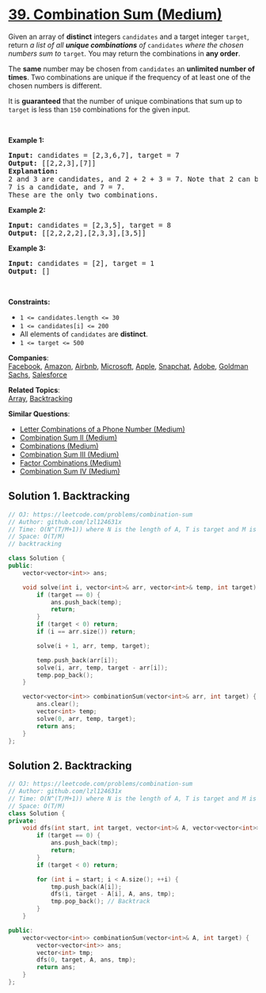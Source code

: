 # [39. Combination Sum (Medium)](https://leetcode.com/problems/combination-sum/)

<p>Given an array of <strong>distinct</strong> integers <code>candidates</code> and a target integer <code>target</code>, return <em>a list of all <strong>unique combinations</strong> of </em><code>candidates</code><em> where the chosen numbers sum to </em><code>target</code><em>.</em> You may return the combinations in <strong>any order</strong>.</p>

<p>The <strong>same</strong> number may be chosen from <code>candidates</code> an <strong>unlimited number of times</strong>. Two combinations are unique if the frequency of at least one of the chosen numbers is different.</p>

<p>It is <strong>guaranteed</strong> that the number of unique combinations that sum up to <code>target</code> is less than <code>150</code> combinations for the given input.</p>

<p>&nbsp;</p>
<p><strong>Example 1:</strong></p>

<pre><strong>Input:</strong> candidates = [2,3,6,7], target = 7
<strong>Output:</strong> [[2,2,3],[7]]
<strong>Explanation:</strong>
2 and 3 are candidates, and 2 + 2 + 3 = 7. Note that 2 can be used multiple times.
7 is a candidate, and 7 = 7.
These are the only two combinations.
</pre>

<p><strong>Example 2:</strong></p>

<pre><strong>Input:</strong> candidates = [2,3,5], target = 8
<strong>Output:</strong> [[2,2,2,2],[2,3,3],[3,5]]
</pre>

<p><strong>Example 3:</strong></p>

<pre><strong>Input:</strong> candidates = [2], target = 1
<strong>Output:</strong> []
</pre>

<p>&nbsp;</p>
<p><strong>Constraints:</strong></p>

<ul>
	<li><code>1 &lt;= candidates.length &lt;= 30</code></li>
	<li><code>1 &lt;= candidates[i] &lt;= 200</code></li>
	<li>All elements of <code>candidates</code> are <strong>distinct</strong>.</li>
	<li><code>1 &lt;= target &lt;= 500</code></li>
</ul>


**Companies**:  
[Facebook](https://leetcode.com/company/facebook), [Amazon](https://leetcode.com/company/amazon), [Airbnb](https://leetcode.com/company/airbnb), [Microsoft](https://leetcode.com/company/microsoft), [Apple](https://leetcode.com/company/apple), [Snapchat](https://leetcode.com/company/snapchat), [Adobe](https://leetcode.com/company/adobe), [Goldman Sachs](https://leetcode.com/company/goldman-sachs), [Salesforce](https://leetcode.com/company/salesforce)

**Related Topics**:  
[Array](https://leetcode.com/tag/array/), [Backtracking](https://leetcode.com/tag/backtracking/)

**Similar Questions**:
* [Letter Combinations of a Phone Number (Medium)](https://leetcode.com/problems/letter-combinations-of-a-phone-number/)
* [Combination Sum II (Medium)](https://leetcode.com/problems/combination-sum-ii/)
* [Combinations (Medium)](https://leetcode.com/problems/combinations/)
* [Combination Sum III (Medium)](https://leetcode.com/problems/combination-sum-iii/)
* [Factor Combinations (Medium)](https://leetcode.com/problems/factor-combinations/)
* [Combination Sum IV (Medium)](https://leetcode.com/problems/combination-sum-iv/)

## Solution 1. Backtracking

```cpp
// OJ: https://leetcode.com/problems/combination-sum
// Author: github.com/lzl124631x
// Time: O(N^(T/M+1)) where N is the length of A, T is target and M is the minimum value of A[i]
// Space: O(T/M)
// backtracking

class Solution {
public:
    vector<vector<int>> ans;

    void solve(int i, vector<int>& arr, vector<int>& temp, int target) {
        if (target == 0) {
            ans.push_back(temp);
            return;
        }
        if (target < 0) return;
        if (i == arr.size()) return;

        solve(i + 1, arr, temp, target);

        temp.push_back(arr[i]);
        solve(i, arr, temp, target - arr[i]);
        temp.pop_back();
    }

    vector<vector<int>> combinationSum(vector<int>& arr, int target) {
        ans.clear();
        vector<int> temp;
        solve(0, arr, temp, target);
        return ans;
    }
};
```

## Solution 2. Backtracking

```cpp
// OJ: https://leetcode.com/problems/combination-sum
// Author: github.com/lzl124631x
// Time: O(N^(T/M+1)) where N is the length of A, T is target and M is the minimum value of A[i]
// Space: O(T/M)
class Solution {
private:
    void dfs(int start, int target, vector<int>& A, vector<vector<int>>& ans, vector<int>& tmp) {
        if (target == 0) {
            ans.push_back(tmp);
            return;
        }
        if (target < 0) return;

        for (int i = start; i < A.size(); ++i) {
            tmp.push_back(A[i]);
            dfs(i, target - A[i], A, ans, tmp);
            tmp.pop_back(); // Backtrack
        }
    }

public:
    vector<vector<int>> combinationSum(vector<int>& A, int target) {
        vector<vector<int>> ans;
        vector<int> tmp;
        dfs(0, target, A, ans, tmp);
        return ans;
    }
};

```
